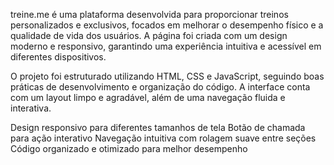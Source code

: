 treine.me é uma plataforma desenvolvida para proporcionar treinos personalizados e exclusivos, focados em melhorar o desempenho físico e a qualidade de vida dos usuários. A página foi criada com um design moderno e responsivo, garantindo uma experiência intuitiva e acessível em diferentes dispositivos.

O projeto foi estruturado utilizando HTML, CSS e JavaScript, seguindo boas práticas de desenvolvimento e organização do código. A interface conta com um layout limpo e agradável, além de uma navegação fluida e interativa.

Design responsivo para diferentes tamanhos de tela
Botão de chamada para ação interativo
Navegação intuitiva com rolagem suave entre seções
Código organizado e otimizado para melhor desempenho
